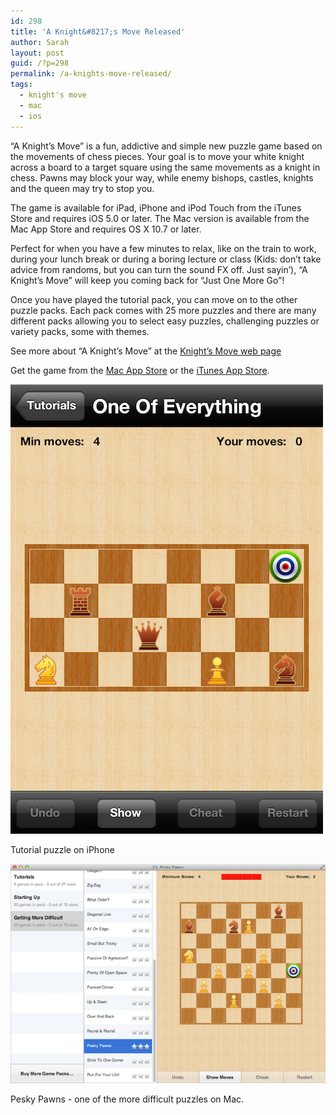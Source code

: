 ```yaml
---
id: 298
title: 'A Knight&#8217;s Move Released'
author: Sarah
layout: post
guid: /?p=298
permalink: /a-knights-move-released/
tags:
  - knight's move
  - mac
  - ios
---
```

&#8220;A Knight&#8217;s Move&#8221; is a fun, addictive and simple new puzzle game based on the movements of chess pieces. Your goal is to move your white knight across a board to a target square using the same movements as a knight in chess. Pawns may block your way, while enemy bishops, castles, knights and the queen may try to stop you.

The game is available for iPad, iPhone and iPod Touch from the iTunes Store and requires iOS 5.0 or later. The Mac version is available from the Mac App Store and requires OS X 10.7 or later.

Perfect for when you have a few minutes to relax, like on the train to work, during your lunch break or during a boring lecture or class (Kids: don&#8217;t take advice from randoms, but you can turn the sound FX off. Just sayin&#8217;), &#8220;A Knight&#8217;s Move&#8221; will keep you coming back for &#8220;Just One More Go&#8221;!

Once you have played the tutorial pack, you can move on to the other puzzle packs. Each pack comes with 25 more puzzles and there are many different packs allowing you to select easy puzzles, challenging puzzles or variety packs, some with themes.

See more about &#8220;A Knight&#8217;s Move&#8221; at the [Knight&#8217;s Move web page][1]

Get the game from the <a href="http://itunes.apple.com/app/a-knights-move/id533321133" target="_blank">Mac App Store</a> or the <a href="http://itunes.apple.com/app/a-knights-move/id530090451" target="_blank">iTunes App Store</a>.

<img title="Tutorial puzzle on iPhone" src="/wp-content/uploads/2012/07/Tutorial-500.png" alt="Tutorial puzzle on iPhone"/>

Tutorial puzzle on iPhone

[<img title="Pesky Pawns - one of the more difficult puzzles on Mac." src="/wp-content/uploads/2012/07/PeskyPawns-600.png" alt="Pesky Pawns - one of the more difficult puzzles on Mac." />][3]

Pesky Pawns - one of the more difficult puzzles on Mac.

 [1]: /knightsmove/
 [3]: /wp-content/uploads/2012/07/PeskyPawns.png